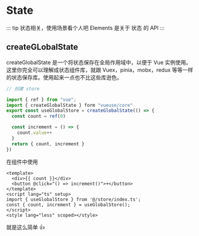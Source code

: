 # State

::: tip 状态相关，使用场景看个人吧
Elements 是关于 状态 的 API
:::

## createGLobalState

createGlobalState 是一个将状态保存在全局作用域中，以便于 Vue 实例使用。这里你完全可以理解成状态组件库，就跟 Vuex，pinia，mobx，redux 等等一样的状态保存库。使用起来一点也不比这些库逊色。

```js
// 创建 store

import { ref } from "vue";
import { createGlobalState } form "vueuse/core"
export const useGlobalStore = createGlobalState(() => {
  const count = ref(0)

  const increment = () => {
    count.value++
  }
  return { count, increment }
})

```

在组件中使用

```vue
<template>
  <div>{{ count }}</div>
  <button @click="() => increment()">+</button>
</template>
<script lang="ts" setup>
import { useGlobalStore } from '@/store/index.ts';
const { count, increment } = useGlobalStore();
</script>
<style lang="less" scoped></style>
```

就是这么简单 👍

